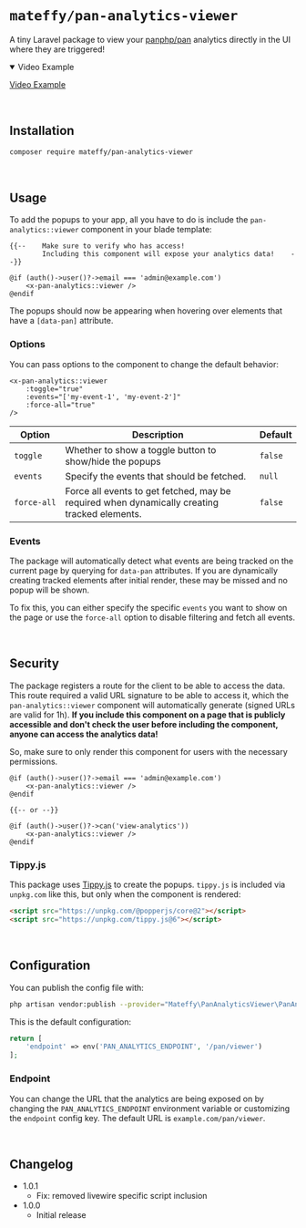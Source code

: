 # `mateffy/pan-analytics-viewer`

A tiny Laravel package to view your [panphp/pan](https://github.com/panphp/pan) analytics directly in the UI where they are triggered!

<details open>
        <summary>Video Example</summary>
        
[Video Example](https://github.com/user-attachments/assets/69aeac75-91b7-4005-a5f1-5923f3018964)

        
</details>

<br>

## Installation

```bash
composer require mateffy/pan-analytics-viewer
```

<br>

## Usage

To add the popups to your app, all you have to do is include the `pan-analytics::viewer` component in your blade template:

```blade
{{--    Make sure to verify who has access! 
        Including this component will expose your analytics data!    --}}

@if (auth()->user()?->email === 'admin@example.com')
    <x-pan-analytics::viewer />
@endif
```

The popups should now be appearing when hovering over elements that have a `[data-pan]` attribute.

### Options

You can pass options to the component to change the default behavior:

```blade
<x-pan-analytics::viewer
    :toggle="true"
    :events="['my-event-1', 'my-event-2']"
    :force-all="true"
/>
```

| Option      | Description                                                                                  | Default |
|-------------|----------------------------------------------------------------------------------------------|---------|
| `toggle`    | Whether to show a toggle button to show/hide the popups                                      | `false` |
| `events`    | Specify the events that should be fetched.                                                   | `null`  |
| `force‑all` | Force all events to get fetched, may be required when dynamically creating tracked elements. | `false` |

### Events

The package will automatically detect what events are being tracked on the current page by querying for `data-pan` attributes. If you are dynamically creating tracked elements after initial render, these may be missed and no popup will be shown.

To fix this, you can either specify the specific `events` you want to show on the page or use the `force-all` option to disable filtering and fetch all events.

<br>

## Security

The package registers a route for the client to be able to access the data. This route required a valid URL signature to be able to access it, which the `pan-analytics::viewer` component will automatically generate (signed URLs are valid for 1h). **If you include this component on a page that is publicly accessible and don't check the user before including the component, anyone can access the analytics data!**

So, make sure to only render this component for users with the necessary permissions.

```blade
@if (auth()->user()?->email === 'admin@example.com')
    <x-pan-analytics::viewer />
@endif

{{-- or --}}

@if (auth()->user()?->can('view-analytics'))
    <x-pan-analytics::viewer />
@endif
```

### Tippy.js

This package uses [Tippy.js](https://github.com/atomiks/tippyjs) to create the popups. `tippy.js` is included via `unpkg.com` like this, but only when the component is rendered:

```html
<script src="https://unpkg.com/@popperjs/core@2"></script>
<script src="https://unpkg.com/tippy.js@6"></script>
```

<br>

## Configuration

You can publish the config file with:

```bash
php artisan vendor:publish --provider="Mateffy\PanAnalyticsViewer\PanAnalyticsViewerServiceProvider" --tag="config"
```

This is the default configuration:

```php
return [
    'endpoint' => env('PAN_ANALYTICS_ENDPOINT', '/pan/viewer')
];
```

### Endpoint

You can change the URL that the analytics are being exposed on by changing the `PAN_ANALYTICS_ENDPOINT` environment variable or customizing the `endpoint` config key. The default URL is `example.com/pan/viewer`.

<br>

## Changelog

- 1.0.1
  - Fix: removed livewire specific script inclusion
- 1.0.0 
  - Initial release
